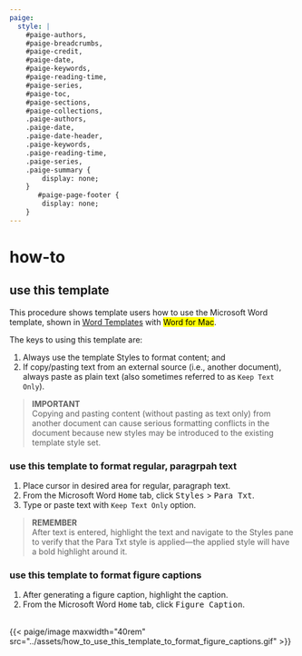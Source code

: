 ```yaml
---
paige: 
  style: |
    #paige-authors,
    #paige-breadcrumbs,
    #paige-credit,
    #paige-date,
    #paige-keywords,
    #paige-reading-time,
    #paige-series,
    #paige-toc,
    #paige-sections,
    #paige-collections,
    .paige-authors,
    .paige-date,
    .paige-date-header,
    .paige-keywords,
    .paige-reading-time,
    .paige-series,
    .paige-summary {
        display: none;
    }
       #paige-page-footer {
        display: none;
    }
---
```

# how-to

## use this template
This procedure shows template users how to use the Microsoft Word template, shown in [Word Templates](../../portfolio/word_templates) with <mark>Word for Mac</mark>.

The keys to using this template are:
1. Always use the template Styles to format content; and
2. If copy/pasting text from an external source (i.e., another document), always paste as plain text (also sometimes referred to as ```Keep Text Only```).

> **IMPORTANT**  
> Copying and pasting content (without pasting as text only) from another document can cause serious formatting conflicts in the document because new styles may be introduced to the existing template style set.

### use this template to format regular, paragrpah text
1. Place cursor in desired area for regular, paragraph text.
2. From the Microsoft Word <kbd>Home</kbd> tab, click <kbd>Styles</kbd> > <kbd>Para Txt</kbd>.
3. Type or paste text with ```Keep Text Only``` option.

> **REMEMBER**  
> After text is entered, highlight the text and navigate to the Styles pane to verify that the Para Txt style is applied—the applied style will have a bold highlight around it.

### use this template to format figure captions
1. After generating a figure caption, highlight the caption.
2. From the Microsoft Word <kbd>Home</kbd> tab, click <kbd>Figure Caption</kbd>.
<br>
{{< paige/image maxwidth="40rem" src="../assets/how_to_use_this_template_to_format_figure_captions.gif" >}}